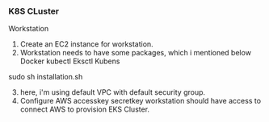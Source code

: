 ### K8S CLuster

Workstation

1. Create an EC2 instance for workstation.
2. Workstation needs to have some packages, which i mentioned below 
   Docker
   kubectl
   Eksctl
   Kubens 

sudo sh installation.sh

3. here, i'm using default VPC with default security group.
4. Configure AWS 
    accesskey
    secretkey
    workstation should have access to connect AWS to provision EKS Cluster.

